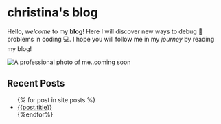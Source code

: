 # christina's blog
Hello, *welcome* to my **blog**! Here I will discover new ways to debug 👾 problems in coding 💻. I hope you will follow me in my *journey* by reading my blog!

![A professional photo of me..coming soon](/assets/)

## Recent Posts
<ul>
    {% for post in site.posts %}
    <li>
    <a href="/blog{{post.url}}"> {{post.title}}</a>
    </li>
    {%endfor%}
</ul>